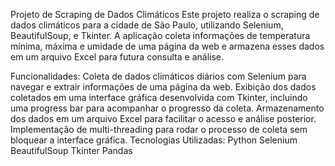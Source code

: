 Projeto de Scraping de Dados Climáticos
Este projeto realiza o scraping de dados climáticos para a cidade de São Paulo, utilizando Selenium, BeautifulSoup, e Tkinter. A aplicação coleta informações de temperatura mínima, máxima e umidade de uma página da web e armazena esses dados em um arquivo Excel para futura consulta e análise.

Funcionalidades:
Coleta de dados climáticos diários com Selenium para navegar e extrair informações de uma página da web.
Exibição dos dados coletados em uma interface gráfica desenvolvida com Tkinter, incluindo uma progress bar para acompanhar o progresso da coleta.
Armazenamento dos dados em um arquivo Excel para facilitar o acesso e análise posterior.
Implementação de multi-threading para rodar o processo de coleta sem bloquear a interface gráfica.
Tecnologias Utilizadas:
Python
Selenium
BeautifulSoup
Tkinter
Pandas
